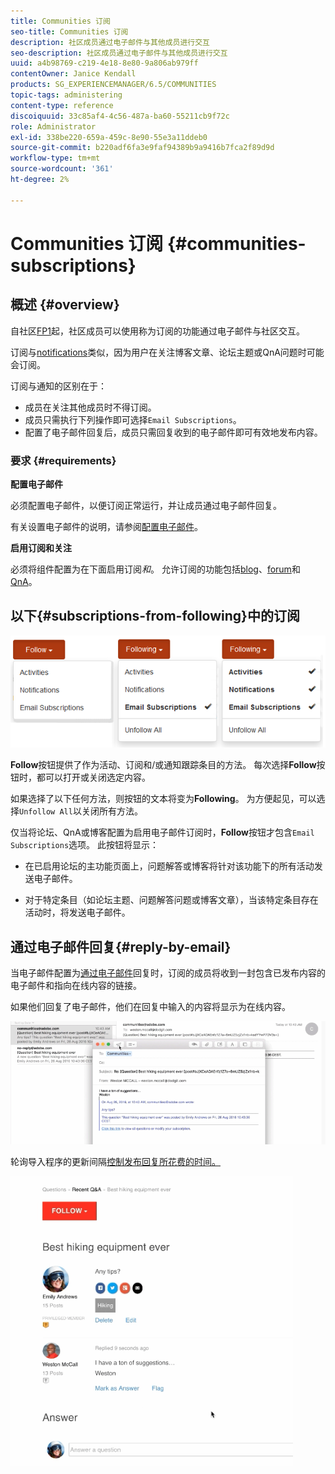 ```yaml
---
title: Communities 订阅
seo-title: Communities 订阅
description: 社区成员通过电子邮件与其他成员进行交互
seo-description: 社区成员通过电子邮件与其他成员进行交互
uuid: a4b98769-c219-4e18-8e80-9a806ab979ff
contentOwner: Janice Kendall
products: SG_EXPERIENCEMANAGER/6.5/COMMUNITIES
topic-tags: administering
content-type: reference
discoiquuid: 33c85af4-4c56-487a-ba60-55211cb9f72c
role: Administrator
exl-id: 338be220-659a-459c-8e90-55e3a11ddeb0
source-git-commit: b220adf6fa3e9faf94389b9a9416b7fca2f89d9d
workflow-type: tm+mt
source-wordcount: '361'
ht-degree: 2%

---
```


# Communities 订阅 {#communities-subscriptions}

## 概述 {#overview}

自社区[FP1](deploy-communities.md#latestfeaturepack)起，社区成员可以使用称为订阅的功能通过电子邮件与社区交互。

订阅与[notifications](notifications.md)类似，因为用户在关注博客文章、论坛主题或QnA问题时可能会订阅。

订阅与通知的区别在于：

* 成员在关注其他成员时不得订阅。
* 成员只需执行下列操作即可选择`Email Subscriptions`。
* 配置了电子邮件回复后，成员只需回复收到的电子邮件即可有效地发布内容。

### 要求 {#requirements}

**配置电子邮件**

必须配置电子邮件，以便订阅正常运行，并让成员通过电子邮件回复。

有关设置电子邮件的说明，请参阅[配置电子邮件](email.md)。

**启用订阅和关注**

必须将组件配置为在下面启用订阅&#x200B;*和*。 允许订阅的功能包括[blog](blog-feature.md)、[forum](forum.md)和[QnA](working-with-qna.md)。

## 以下{#subscriptions-from-following}中的订阅

![订购](assets/subscription-following.png)

**Follow**&#x200B;按钮提供了作为活动、订阅和/或通知跟踪条目的方法。 每次选择&#x200B;**Follow**&#x200B;按钮时，都可以打开或关闭选定内容。

如果选择了以下任何方法，则按钮的文本将变为&#x200B;**Following**。 为方便起见，可以选择`Unfollow All`以关闭所有方法。

仅当将论坛、QnA或博客配置为启用电子邮件订阅时，**Follow**&#x200B;按钮才包含`Email Subscriptions`选项。 此按钮将显示：

* 在已启用论坛的主功能页面上，问题解答或博客将针对该功能下的所有活动发送电子邮件。

* 对于特定条目（如论坛主题、问题解答问题或博客文章），当该特定条目存在活动时，将发送电子邮件。

## 通过电子邮件回复{#reply-by-email}

当电子邮件配置为[通过电子邮件](email.md#configure-polling-importer)回复时，订阅的成员将收到一封包含已发布内容的电子邮件和指向在线内容的链接。

如果他们回复了电子邮件，他们在回复中输入的内容将显示为在线内容。

![email-reply](assets/email-reply.png)

轮询导入程序的更新间隔[控制发布回复所花费的时间。](email.md#configure-polling-importer)

![QA](assets/qa.png)
